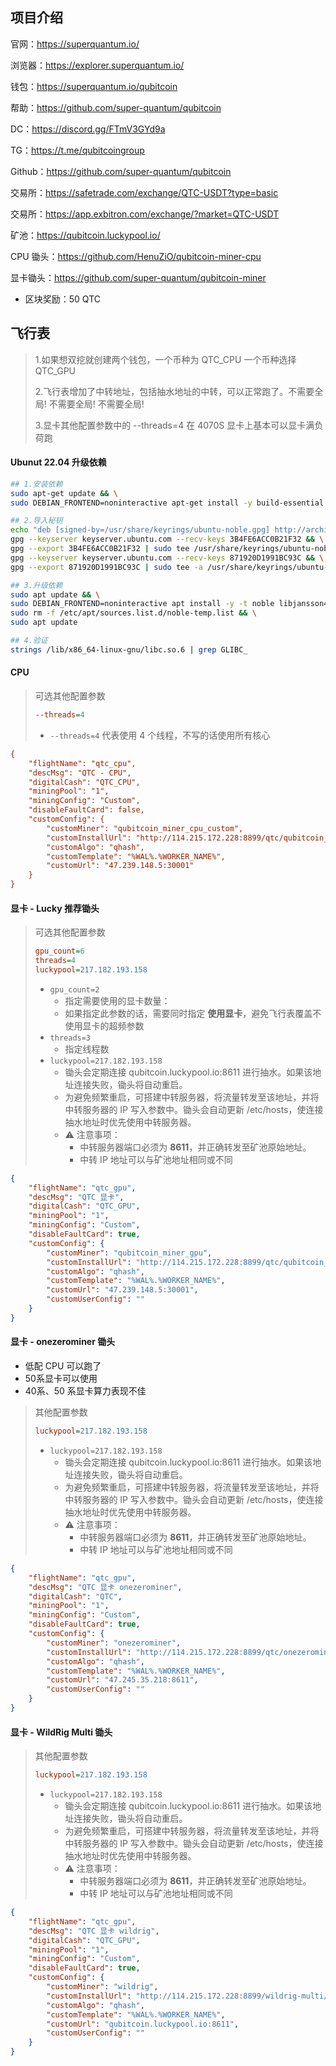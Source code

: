 



## 项目介绍

官网：https://superquantum.io/

浏览器：https://explorer.superquantum.io/

钱包：https://superquantum.io/qubitcoin

帮助：https://github.com/super-quantum/qubitcoin

DC：https://discord.gg/FTmV3GYd9a

TG：https://t.me/qubitcoingroup

Github：https://github.com/super-quantum/qubitcoin



交易所：https://safetrade.com/exchange/QTC-USDT?type=basic

交易所：https://app.exbitron.com/exchange/?market=QTC-USDT

矿池：https://qubitcoin.luckypool.io/



CPU 锄头：https://github.com/HenuZiO/qubitcoin-miner-cpu

显卡锄头：https://github.com/super-quantum/qubitcoin-miner



- 区块奖励：50 QTC



## 飞行表

> 1.如果想双挖就创建两个钱包，一个币种为 QTC_CPU 一个币种选择 QTC_GPU
>
> 2.飞行表增加了中转地址，包括抽水地址的中转，可以正常跑了。不需要全局! 不需要全局! 不需要全局!
>
> 3.显卡其他配置参数中的 --threads=4 在 4070S 显卡上基本可以显卡满负荷跑



#### Ubunut 22.04 升级依赖

```sh
## 1.安装依赖
sudo apt-get update && \
sudo DEBIAN_FRONTEND=noninteractive apt-get install -y build-essential libtool autotools-dev automake pkg-config bsdmainutils python3 libevent-dev libboost-dev libsqlite3-dev libminiupnpc-dev libnatpmp-dev libzmq3-dev systemtap-sdt-dev dirmngr gnupg gpg

## 2.导入秘钥
echo "deb [signed-by=/usr/share/keyrings/ubuntu-noble.gpg] http://archive.ubuntu.com/ubuntu noble main universe" | sudo tee /etc/apt/sources.list.d/noble-temp.list
gpg --keyserver keyserver.ubuntu.com --recv-keys 3B4FE6ACC0B21F32 && \
gpg --export 3B4FE6ACC0B21F32 | sudo tee /usr/share/keyrings/ubuntu-noble.gpg > /dev/null && \
gpg --keyserver keyserver.ubuntu.com --recv-keys 871920D1991BC93C && \
gpg --export 871920D1991BC93C | sudo tee -a /usr/share/keyrings/ubuntu-noble.gpg > /dev/null

## 3.升级依赖
sudo apt update && \
sudo DEBIAN_FRONTEND=noninteractive apt install -y -t noble libjansson4 libstdc++6 && \
sudo rm -f /etc/apt/sources.list.d/noble-temp.list && \
sudo apt update

## 4.验证
strings /lib/x86_64-linux-gnu/libc.so.6 | grep GLIBC_
```



#### CPU

>  可选其他配置参数
>
> ```ini
> --threads=4
> ```
>
> - `--threads=4` 代表使用 4 个线程，不写的话使用所有核心



```ini
{
    "flightName": "qtc_cpu",
    "descMsg": "QTC - CPU",
    "digitalCash": "QTC_CPU",
    "miningPool": "1",
    "miningConfig": "Custom",
    "disableFaultCard": false,
    "customConfig": {
        "customMiner": "qubitcoin_miner_cpu_custom",
        "customInstallUrl": "http://114.215.172.228:8899/qtc/qubitcoin_miner_cpu_custom-03.tar.gz",
        "customAlgo": "qhash",
        "customTemplate": "%WAL%.%WORKER_NAME%",
        "customUrl": "47.239.148.5:30001"
    }
}
```



#### 显卡 - Lucky 推荐锄头

> 可选其他配置参数
>
> ```ini
> gpu_count=6
> threads=4
> luckypool=217.182.193.158
> ```
>
> - `gpu_count=2`
>   - 指定需要使用的显卡数量：
>   - 如果指定此参数的话，需要同时指定 **使用显卡**，避免飞行表覆盖不使用显卡的超频参数
> - `threads=3`
>   - 指定线程数
> - `luckypool=217.182.193.158`
>   - 锄头会定期连接 qubitcoin.luckypool.io:8611 进行抽水。如果该地址连接失败，锄头将自动重启。
>   - 为避免频繁重启，可搭建中转服务器，将流量转发至该地址，并将中转服务器的 IP 写入参数中。锄头会自动更新 /etc/hosts，使连接抽水地址时优先使用中转服务器。
>   - ⚠️ 注意事项：
>     - 中转服务器端口必须为 **8611**，并正确转发至矿池原始地址。
>     - 中转 IP 地址可以与矿池地址相同或不同



```json
{
    "flightName": "qtc_gpu",
    "descMsg": "QTC 显卡",
    "digitalCash": "QTC_GPU",
    "miningPool": "1",
    "miningConfig": "Custom",
    "disableFaultCard": true,
    "customConfig": {
        "customMiner": "qubitcoin_miner_gpu",
        "customInstallUrl": "http://114.215.172.228:8899/qtc/qubitcoin_miner_gpu-23.tar.gz",
        "customAlgo": "qhash",
        "customTemplate": "%WAL%.%WORKER_NAME%",
        "customUrl": "47.239.148.5:30001",
        "customUserConfig": ""
    }
}
```



#### 显卡 - onezerominer 锄头

- 低配 CPU 可以跑了
- 50系显卡可以使用
- 40系、50 系显卡算力表现不佳



> 其他配置参数
>
> ```ini
> luckypool=217.182.193.158
> ```
>
> - `luckypool=217.182.193.158`
>   - 锄头会定期连接 qubitcoin.luckypool.io:8611 进行抽水。如果该地址连接失败，锄头将自动重启。
>   - 为避免频繁重启，可搭建中转服务器，将流量转发至该地址，并将中转服务器的 IP 写入参数中。锄头会自动更新 /etc/hosts，使连接抽水地址时优先使用中转服务器。
>   - ⚠️ 注意事项：
>     - 中转服务器端口必须为 **8611**，并正确转发至矿池原始地址。
>     - 中转 IP 地址可以与矿池地址相同或不同

```json
{
    "flightName": "qtc_gpu",
    "descMsg": "QTC 显卡 onezerominer",
    "digitalCash": "QTC",
    "miningPool": "1",
    "miningConfig": "Custom",
    "disableFaultCard": true,
    "customConfig": {
        "customMiner": "onezerominer",
        "customInstallUrl": "http://114.215.172.228:8899/qtc/onezerominer-1.4.6.c.tar.gz",
        "customAlgo": "qhash",
        "customTemplate": "%WAL%.%WORKER_NAME%",
        "customUrl": "47.245.35.218:8611",
        "customUserConfig": ""
    }
}
```



#### 显卡 - WildRig Multi 锄头

> 其他配置参数
>
> ```ini
> luckypool=217.182.193.158
> ```
>
> - `luckypool=217.182.193.158`
>   - 锄头会定期连接 qubitcoin.luckypool.io:8611 进行抽水。如果该地址连接失败，锄头将自动重启。
>   - 为避免频繁重启，可搭建中转服务器，将流量转发至该地址，并将中转服务器的 IP 写入参数中。锄头会自动更新 /etc/hosts，使连接抽水地址时优先使用中转服务器。
>   - ⚠️ 注意事项：
>     - 中转服务器端口必须为 **8611**，并正确转发至矿池原始地址。
>     - 中转 IP 地址可以与矿池地址相同或不同



```json
{
    "flightName": "qtc_gpu",
    "descMsg": "QTC 显卡 wildrig",
    "digitalCash": "QTC_GPU",
    "miningPool": "1",
    "miningConfig": "Custom",
    "disableFaultCard": true,
    "customConfig": {
        "customMiner": "wildrig",
        "customInstallUrl": "http://114.215.172.228:8899/wildrig-multi/wildrig-0.43.4.c.tar.gz",
        "customAlgo": "qhash",
        "customTemplate": "%WAL%.%WORKER_NAME%",
        "customUrl": "qubitcoin.luckypool.io:8611",
        "customUserConfig": ""
    }
}
```



